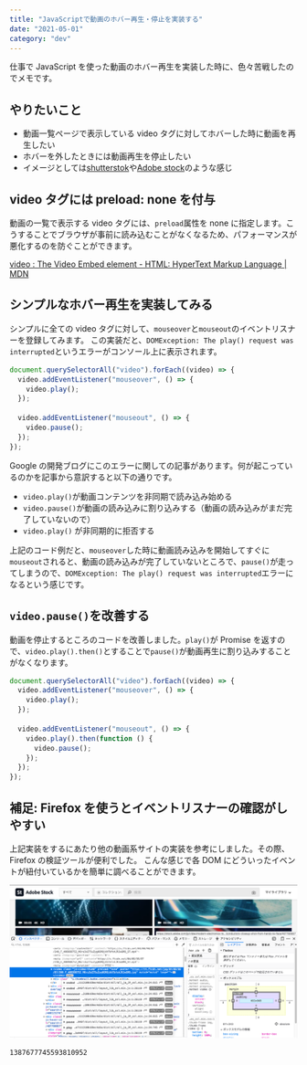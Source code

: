 ```yaml
---
title: "JavaScriptで動画のホバー再生・停止を実装する"
date: "2021-05-01"
category: "dev"
---
```


仕事で JavaScript を使った動画のホバー再生を実装した時に、色々苦戦したのでメモです。

## やりたいこと

- 動画一覧ページで表示している video タグに対してホバーした時に動画を再生したい
- ホバーを外したときには動画再生を停止したい
- イメージとしては[shutterstok](https://www.shutterstock.com/ja/video/featured/Together-Again-Stock-Footage-294196007)や[Adobe stock](https://stock.adobe.com/jp/collections/UUcTLZzjqflZi38Tr6tjCc2py2yjOI2j)のような感じ

## video タグには preload: none を付与

動画の一覧で表示する video タグには、`preload`属性を none に指定します。こうすることでブラウザが事前に読み込むことがなくなるため、パフォーマンスが悪化するのを防ぐことができます。

[video : The Video Embed element - HTML: HyperText Markup Language | MDN](https://developer.mozilla.org/en-US/docs/Web/HTML/Element/video)

## シンプルなホバー再生を実装してみる

シンプルに全ての video タグに対して、`mouseover`と`mouseout`のイベントリスナーを登録してみます。
この実装だと、`DOMException: The play() request was interrupted`というエラーがコンソール上に表示されます。

```js
document.querySelectorAll("video").forEach((video) => {
  video.addEventListener("mouseover", () => {
    video.play();
  });

  video.addEventListener("mouseout", () => {
    video.pause();
  });
});
```

Google の開発ブログにこのエラーに関しての記事があります。何が起こっているのかを記事から意訳すると以下の通りです。

- `video.play()`が動画コンテンツを非同期で読み込み始める
- `video.pause()`が動画の読み込みに割り込みする（動画の読み込みがまだ完了していないので）
- `video.play()` が非同期的に拒否する

上記のコード例だと、`mouseover`した時に動画読み込みを開始してすぐに`mouseout`されると、動画の読み込みが完了していないところで、`pause()`が走ってしまうので、`DOMException: The play() request was interrupted`エラーになるという感じです。

## `video.pause()`を改善する

動画を停止するところのコードを改善しました。`play()`が Promise を返すので、`video.play().then()`とすることで`pause()`が動画再生に割り込みすることがなくなります。

```js
document.querySelectorAll("video").forEach((video) => {
  video.addEventListener("mouseover", () => {
    video.play();
  });

  video.addEventListener("mouseout", () => {
    video.play().then(function () {
      video.pause();
    });
  });
});
```

## 補足: Firefox を使うとイベントリスナーの確認がしやすい

上記実装をするにあたり他の動画系サイトの実装を参考にしました。その際、Firefox の検証ツールが便利でした。
こんな感じで各 DOM にどういったイベントが紐付いているかを簡単に調べることができます。

![](img1.png)

```twitter
1387677745593810952
```
